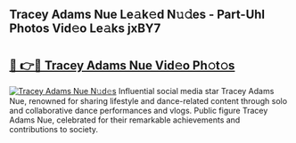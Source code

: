 ## Tracey Adams Nue Le𝚊k𝚎d N𝚞𝚍es - Part-UhI Photos Vid𝚎o Le𝚊ks jxBY7

# <h2><a href="http://fb8kg4f.evod.top/?m=Tracey+Adams+Nue">🔗 👉🔴 Tracey Adams Nue Vid𝚎o Ph𝚘t𝚘s</a></h2>

[![Tracey Adams Nue N𝚞d𝚎s](https://i.imgur.com/8V9OHl7.gif)](http://fb8kg4f.evod.top/?m=Tracey+Adams+Nue)
Influential social media star Tracey Adams Nue, renowned for sharing lifestyle and dance-related content through solo and collaborative dance performances and vlogs. Public figure Tracey Adams Nue, celebrated for their remarkable achievements and contributions to society. 
